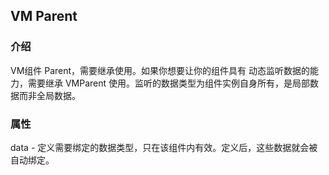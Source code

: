 ## VM Parent

### 介绍 

VM组件 Parent，需要继承使用。如果你想要让你的组件具有 动态监听数据的能力，需要继承 VMParent 使用。监听的数据类型为组件实例自身所有，是局部数据而非全局数据。

### 属性

data - 定义需要绑定的数据类型，只在该组件内有效。定义后，这些数据就会被自动绑定。
